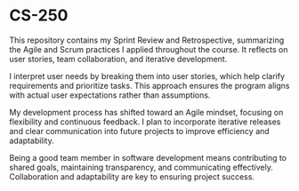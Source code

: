 # CS-250
This repository contains my Sprint Review and Retrospective, summarizing the Agile and Scrum practices I applied throughout the course. It reflects on user stories, team collaboration, and iterative development.

I interpret user needs by breaking them into user stories, which help clarify requirements and prioritize tasks. This approach ensures the program aligns with actual user expectations rather than assumptions.

My development process has shifted toward an Agile mindset, focusing on flexibility and continuous feedback. I plan to incorporate iterative releases and clear communication into future projects to improve efficiency and adaptability.

Being a good team member in software development means contributing to shared goals, maintaining transparency, and communicating effectively. Collaboration and adaptability are key to ensuring project success.
